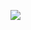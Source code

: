 [![](https://cdn-icons-png.flaticon.com/128/281/281089.png)](https://barik-rajdeep.github.io/Portfolio-main/)

